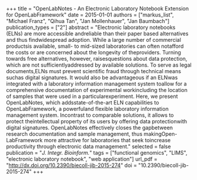 +++
title = "OpenLabNotes - An Electronic Laboratory Notebook Extension for OpenLabFramework"
date = 2015-01-01
authors = ["markus_list", "Michael Franz", "Qihua Tan", "Jan Mollenhauer", "Jan Baumbach"]
publication_types = ["2"]
abstract = "Electronic laboratory notebooks (ELNs) are more accessible andreliable than their paper based alternatives and thus findwidespread adoption. While a large number of commercial productsis available, small- to mid-sized laboratories can often notafford the costs or are concerned about the longevity of theproviders. Turning towards free alternatives, however, raisesquestions about data protection, which are not sufficientlyaddressed by available solutions. To serve as legal documents,ELNs must prevent scientific fraud through technical means suchas digital signatures. It would also be advantageous if an ELNwas integrated with a laboratory information management system toallow for a comprehensive documentation of experimental workincluding the location of samples that were used in a particularexperiment. Here, we present OpenLabNotes, which addsstate-of-the-art ELN capabilities to OpenLabFramework, a powerfuland flexible laboratory information management system. Incontrast to comparable solutions, it allows to protect theintellectual property of its users by offering data protectionwith digital signatures. OpenLabNotes effectively closes the gapbetween research documentation and sample management, thus makingOpen-LabFramework more attractive for laboratories that seek toincrease productivity through electronic data management."
selected = false
publication = "*J. Integr. Bioinform.*"
tags = ["functional genomics", "LIMS", "electronic laboratory notebook", "web application"]
url_pdf = "http://dx.doi.org/10.2390/biecoll-jib-2015-274"
doi = "10.2390/biecoll-jib-2015-274"
+++

